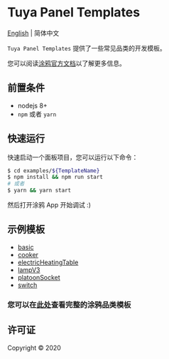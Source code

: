 # Tuya Panel Templates

[English](./README.md) | 简体中文

`Tuya Panel Templates` 提供了一些常见品类的开发模板。

您可以阅读[涂鸦官方文档](https://docs.tuya.com/en/iot/panel-development/panel-sdk-development/5-min/panel-sdk-development-quick-start/panel-sdk-development-quick-start?id=K97rjqafxx0y7)以了解更多信息。

## 前置条件

- nodejs 8+
- `npm` 或者 `yarn`

## 快速运行

快速启动一个面板项目，您可以运行以下命令：

```bash
$ cd examples/${TemplateName}
$ npm install && npm run start
# 或者
$ yarn && yarn start
```

然后打开涂鸦 App 开始调试 :)

## 示例模板

- [basic](./examples/basic)
- [cooker](./examples/cooker)
- [electricHeatingTable](./examples/electricHeatingTable)
- [lampV3](./examples/lampV3)
- [platoonSocket](./examples/platoonSocket)
- [switch](./examples/switch)

### 您可以在[此处](./examples)查看完整的涂鸦品类模板

## 许可证

Copyright © 2020

